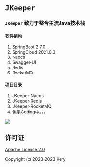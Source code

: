 # `JKeeper`

### `JKeeper` 致力于整合主流Java技术栈

#### 软件架构
1. SpringBoot 2.7.0
2. SpringCloud 2021.0.3
3. Naocs
4. Swagger-UI
5. Redis
6. RocketMQ
#### 项目目录

1.  JKeeper-Nacos
2.  JKeeper-Redis
3.  JKeeper-RocketMQ
4. 佛系Coding中。。。

![](https://gimg2.baidu.com/image_search/src=http%3A%2F%2Fsafe-img.xhscdn.com%2Fbw1%2F6c09c295-0cea-4dc9-892a-a3fa6f7febb7%3FimageView2%2F2%2Fw%2F1080%2Fformat%2Fjpg&refer=http%3A%2F%2Fsafe-img.xhscdn.com&app=2002&size=f9999,10000&q=a80&n=0&g=0n&fmt=auto?sec=1697795519&t=50a92a69f9f0b9a16c0683bb7faa65a7)

## 许可证

[Apache License 2.0](https://gitee.com/keryshang/jkeeper/blob/master/LICENSE)

Copyright (c) 2023-2023 Kery